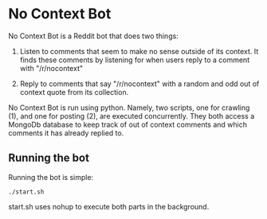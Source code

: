 No Context Bot
==============

No Context Bot is a Reddit bot that does two things:

1) Listen to comments that seem to make no sense outside of its context.
It finds these comments by listening for when users reply to a comment with
"/r/nocontext"

2) Reply to comments that say "/r/nocontext" with a random and odd out of
context quote from its collection.

No Context Bot is run using python. Namely, two scripts, one for crawling (1), 
and one for posting (2), are executed concurrently. They both access a MongoDb
database to keep track of out of context comments and which comments it has
already replied to.

Running the bot
---------------

Running the bot is simple:


```
./start.sh
```


start.sh uses nohup to execute both parts in the background.

